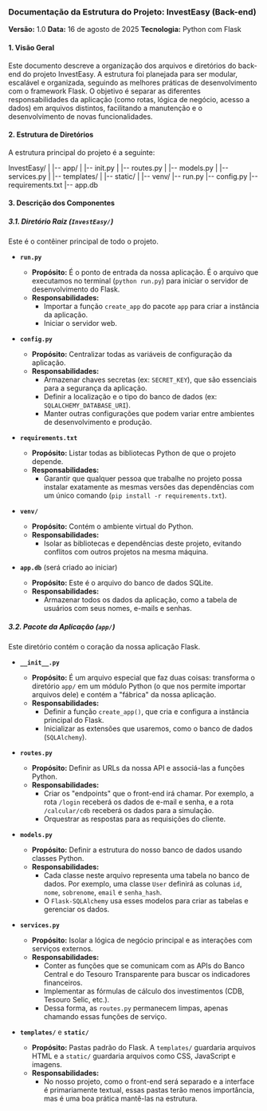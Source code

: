### Documentação da Estrutura do Projeto: InvestEasy (Back-end)

**Versão:** 1.0
**Data:** 16 de agosto de 2025
**Tecnologia:** Python com Flask

#### 1. Visão Geral

Este documento descreve a organização dos arquivos e diretórios do back-end do projeto InvestEasy. A estrutura foi planejada para ser modular, escalável e organizada, seguindo as melhores práticas de desenvolvimento com o framework Flask. O objetivo é separar as diferentes responsabilidades da aplicação (como rotas, lógica de negócio, acesso a dados) em arquivos distintos, facilitando a manutenção e o desenvolvimento de novas funcionalidades.

#### 2. Estrutura de Diretórios

A estrutura principal do projeto é a seguinte:

InvestEasy/
|
|-- app/
|   |-- init.py
|   |-- routes.py
|   |-- models.py
|   |-- services.py
|   |-- templates/
|   |-- static/
|
|-- venv/
|-- run.py
|-- config.py
|-- requirements.txt
|-- app.db

#### 3. Descrição dos Componentes

##### 3.1. Diretório Raiz (`InvestEasy/`)

Este é o contêiner principal de todo o projeto.

* **`run.py`**
    * **Propósito:** É o ponto de entrada da nossa aplicação. É o arquivo que executamos no terminal (`python run.py`) para iniciar o servidor de desenvolvimento do Flask.
    * **Responsabilidades:**
        * Importar a função `create_app` do pacote `app` para criar a instância da aplicação.
        * Iniciar o servidor web.

* **`config.py`**
    * **Propósito:** Centralizar todas as variáveis de configuração da aplicação.
    * **Responsabilidades:**
        * Armazenar chaves secretas (ex: `SECRET_KEY`), que são essenciais para a segurança da aplicação.
        * Definir a localização e o tipo do banco de dados (ex: `SQLALCHEMY_DATABASE_URI`).
        * Manter outras configurações que podem variar entre ambientes de desenvolvimento e produção.

* **`requirements.txt`**
    * **Propósito:** Listar todas as bibliotecas Python de que o projeto depende.
    * **Responsabilidades:**
        * Garantir que qualquer pessoa que trabalhe no projeto possa instalar exatamente as mesmas versões das dependências com um único comando (`pip install -r requirements.txt`).

* **`venv/`**
    * **Propósito:** Contém o ambiente virtual do Python.
    * **Responsabilidades:**
        * Isolar as bibliotecas e dependências deste projeto, evitando conflitos com outros projetos na mesma máquina.

* **`app.db`** (será criado ao iniciar)
    * **Propósito:** Este é o arquivo do banco de dados SQLite.
    * **Responsabilidades:**
        * Armazenar todos os dados da aplicação, como a tabela de usuários com seus nomes, e-mails e senhas.

##### 3.2. Pacote da Aplicação (`app/`)

Este diretório contém o coração da nossa aplicação Flask.

* **`__init__.py`**
    * **Propósito:** É um arquivo especial que faz duas coisas: transforma o diretório `app/` em um módulo Python (o que nos permite importar arquivos dele) e contém a "fábrica" da nossa aplicação.
    * **Responsabilidades:**
        * Definir a função `create_app()`, que cria e configura a instância principal do Flask.
        * Inicializar as extensões que usaremos, como o banco de dados (`SQLAlchemy`).

* **`routes.py`**
    * **Propósito:** Definir as URLs da nossa API e associá-las a funções Python.
    * **Responsabilidades:**
        * Criar os "endpoints" que o front-end irá chamar. Por exemplo, a rota `/login` receberá os dados de e-mail e senha, e a rota `/calcular/cdb` receberá os dados para a simulação.
        * Orquestrar as respostas para as requisições do cliente.

* **`models.py`**
    * **Propósito:** Definir a estrutura do nosso banco de dados usando classes Python.
    * **Responsabilidades:**
        * Cada classe neste arquivo representa uma tabela no banco de dados. Por exemplo, uma classe `User` definirá as colunas `id`, `nome`, `sobrenome`, `email` e `senha_hash`.
        * O `Flask-SQLAlchemy` usa esses modelos para criar as tabelas e gerenciar os dados.

* **`services.py`**
    * **Propósito:** Isolar a lógica de negócio principal e as interações com serviços externos.
    * **Responsabilidades:**
        * Conter as funções que se comunicam com as APIs do Banco Central e do Tesouro Transparente para buscar os indicadores financeiros.
        * Implementar as fórmulas de cálculo dos investimentos (CDB, Tesouro Selic, etc.).
        * Dessa forma, as `routes.py` permanecem limpas, apenas chamando essas funções de serviço.

* **`templates/`** e **`static/`**
    * **Propósito:** Pastas padrão do Flask. A `templates/` guardaria arquivos HTML e a `static/` guardaria arquivos como CSS, JavaScript e imagens.
    * **Responsabilidades:**
        * No nosso projeto, como o front-end será separado e a interface é primariamente textual, essas pastas terão menos importância, mas é uma boa prática mantê-las na estrutura.